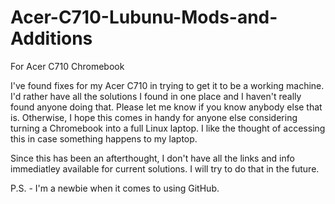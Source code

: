 # Acer-C710-Lubunu-Mods-and-Additions
For Acer C710 Chromebook

I've found fixes for my Acer C710 in trying to get it to be a working machine. I'd rather have all the solutions I found in one place and I haven't really found anyone doing that. Please let me know if you know anybody else that is. Otherwise, I hope this comes in handy for anyone else considering turning a Chromebook into a full Linux laptop. I like the thought of accessing this in case something happens to my laptop.

Since this has been an afterthought, I don't have all the links and info immediatley available for current solutions. I will try to do that in the future. 

P.S. - I'm a newbie when it comes to using GitHub.
